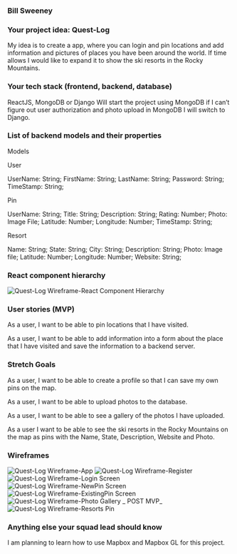 ### Bill Sweeney

### Your project idea: Quest-Log

My idea is to create a app, where you can login and pin locations and add information and pictures of places you have been around the world. If time allows I would like to expand it to show the ski resorts in the Rocky Mountains.

### Your tech stack (frontend, backend, database)

ReactJS, MongoDB or Django
Will start the project using MongoDB if I can’t figure out user authorization and photo upload in MongoDB I will switch to Django.

### List of backend models and their properties

Models

User

UserName: String;
FirstName: String;
LastName: String;
Password: String;
TimeStamp: String;

Pin

UserName: String;
Title: String;
Description: String;
Rating: Number;
Photo: Image File;
Latitude: Number;
Longitude: Number;
TimeStamp: String;

Resort

Name: String;
State: String;
City: String;
Description: String;
Photo: Image file;
Latitude: Number;
Longitude: Number;
Website: String;

### React component hierarchy

![Quest-Log Wireframe-React Component Hierarchy](https://media.git.generalassemb.ly/user/40132/files/4e93c280-8b25-11ec-8f77-90c9269be902)

### User stories (MVP)

As a user, I want to be able to pin locations that I have visited.

As a user, I want to be able to add information into a form about the place that I have visited and save the information to a backend server.

### Stretch Goals

As a user, I want to be able to create a profile so that I can save my own pins on the map.

As a user, I want to be able to upload photos to the database.

As a user, I want to be able to see a gallery of the photos I have uploaded.

As a user I want to be able to see the ski resorts in the Rocky Mountains on the map as pins with the Name, State, Description, Website and Photo.

### Wireframes

![Quest-Log Wireframe-App](https://media.git.generalassemb.ly/user/40132/files/72a3d380-8b26-11ec-9fb7-6e1d294b385e)
![Quest-Log Wireframe-Register](https://media.git.generalassemb.ly/user/40132/files/746d9700-8b26-11ec-9686-5bbbdd9bcbaa)
![Quest-Log Wireframe-Login Screen](https://media.git.generalassemb.ly/user/40132/files/759ec400-8b26-11ec-90f3-2b8c96b19a82)
![Quest-Log Wireframe-NewPin Screen](https://media.git.generalassemb.ly/user/40132/files/76cff100-8b26-11ec-9d7c-7eee890b98bd)
![Quest-Log Wireframe-ExistingPin Screen](https://media.git.generalassemb.ly/user/40132/files/78011e00-8b26-11ec-91eb-23e1e749e145)
![Quest-Log Wireframe-Photo Gallery _ POST MVP_](https://media.git.generalassemb.ly/user/40132/files/79324b00-8b26-11ec-8174-5c35bb975967)
![Quest-Log Wireframe-Resorts Pin](https://media.git.generalassemb.ly/user/40132/files/7a637800-8b26-11ec-928a-b4cbe0cb5846)

### Anything else your squad lead should know

I am planning to learn how to use Mapbox and Mapbox GL for this project.
